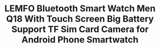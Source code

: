 ---
templateKey: product-page-template
featuredimage: >-
  /img/32862038594_0LEMFO-Bluetooth-Smart-Watch-Men-Q18-With-Touch-Screen-Big-Battery-Support-TF-Sim-Card-Camera.jpg
price: 28.846000000000004
id: '32862038594'
title: >-
  LEMFO Bluetooth Smart Watch Men Q18 With Touch Screen Big Battery Support TF
  Sim Card Camera for Android Phone Smartwatch
images:
  - >-
    /img/32862038594_0LEMFO-Bluetooth-Smart-Watch-Men-Q18-With-Touch-Screen-Big-Battery-Support-TF-Sim-Card-Camera.jpg
  - >-
    /img/32862038594_1LEMFO-Bluetooth-Smart-Watch-Men-Q18-With-Touch-Screen-Big-Battery-Support-TF-Sim-Card-Camera.jpg
  - >-
    /img/32862038594_2LEMFO-Bluetooth-Smart-Watch-Men-Q18-With-Touch-Screen-Big-Battery-Support-TF-Sim-Card-Camera.jpg
  - >-
    /img/32862038594_3LEMFO-Bluetooth-Smart-Watch-Men-Q18-With-Touch-Screen-Big-Battery-Support-TF-Sim-Card-Camera.jpg
  - >-
    /img/32862038594_4LEMFO-Bluetooth-Smart-Watch-Men-Q18-With-Touch-Screen-Big-Battery-Support-TF-Sim-Card-Camera.jpg
  - /img/32862038594_Color_0_0.jpg
  - /img/32862038594_Color_0_1.jpg
  - /img/32862038594_Color_0_2.jpg
  - /img/32862038594_Color_0_3.jpg
options:
  - title: Color
    options:
      - optionId: '14:29'
        src: /img/32862038594_Color_0_0.jpg
        text: White
      - optionId: '14:193'
        src: /img/32862038594_Color_0_1.jpg
        text: Black
      - optionId: '14:350853'
        src: /img/32862038594_Color_0_2.jpg
        text: Silver
      - optionId: '14:350850'
        src: /img/32862038594_Color_0_3.jpg
        text: Gold
  - title: Ships From
    options:
      - optionId: '200007763:201336100'
        text: China
      - optionId: '200007763:201336101'
        text: Germany
      - optionId: '200007763:201336104'
        text: Spain
      - optionId: '200007763:201336099'
        text: Australia
      - optionId: '200007763:201336342'
        text: France
      - optionId: '200007763:201336343'
        text: Italy
variants:
  - skuAttr: '14:193;200007763:201336100'
    pricing: '19.28'
    discount: '10.99'
    combinedAttributes:
      - '14:193'
      - '200007763:201336100'
  - skuAttr: '14:193;200007763:201336104'
    pricing: '24.99'
    discount: '14.24'
    combinedAttributes:
      - '14:193'
      - '200007763:201336104'
  - skuAttr: '14:193;200007763:201336342'
    pricing: '24.99'
    discount: '14.24'
    combinedAttributes:
      - '14:193'
      - '200007763:201336342'
  - skuAttr: '14:193;200007763:201336101'
    pricing: '24.99'
    discount: '14.24'
    combinedAttributes:
      - '14:193'
      - '200007763:201336101'
  - skuAttr: '14:193;200007763:201336099'
    pricing: '24.99'
    discount: '14.24'
    combinedAttributes:
      - '14:193'
      - '200007763:201336099'
  - skuAttr: '14:193;200007763:201336343'
    pricing: '24.99'
    discount: '14.24'
    combinedAttributes:
      - '14:193'
      - '200007763:201336343'
  - skuAttr: '14:29;200007763:201336100'
    pricing: '19.28'
    discount: '10.99'
    combinedAttributes:
      - '14:29'
      - '200007763:201336100'
  - skuAttr: '14:29;200007763:201336104'
    pricing: '24.99'
    discount: '14.24'
    combinedAttributes:
      - '14:29'
      - '200007763:201336104'
  - skuAttr: '14:29;200007763:201336342'
    pricing: '24.99'
    discount: '14.24'
    combinedAttributes:
      - '14:29'
      - '200007763:201336342'
  - skuAttr: '14:29;200007763:201336101'
    pricing: '24.99'
    discount: '14.24'
    combinedAttributes:
      - '14:29'
      - '200007763:201336101'
  - skuAttr: '14:29;200007763:201336099'
    pricing: '24.99'
    discount: '14.24'
    combinedAttributes:
      - '14:29'
      - '200007763:201336099'
  - skuAttr: '14:29;200007763:201336343'
    pricing: '24.99'
    discount: '14.24'
    combinedAttributes:
      - '14:29'
      - '200007763:201336343'
  - skuAttr: '14:350850;200007763:201336100'
    pricing: '19.28'
    discount: '10.99'
    combinedAttributes:
      - '14:350850'
      - '200007763:201336100'
  - skuAttr: '14:350850;200007763:201336104'
    pricing: '24.99'
    discount: '14.24'
    combinedAttributes:
      - '14:350850'
      - '200007763:201336104'
  - skuAttr: '14:350850;200007763:201336342'
    pricing: '24.99'
    discount: '14.24'
    combinedAttributes:
      - '14:350850'
      - '200007763:201336342'
  - skuAttr: '14:350850;200007763:201336101'
    pricing: '24.99'
    discount: '14.24'
    combinedAttributes:
      - '14:350850'
      - '200007763:201336101'
  - skuAttr: '14:350850;200007763:201336099'
    pricing: '24.99'
    discount: '14.24'
    combinedAttributes:
      - '14:350850'
      - '200007763:201336099'
  - skuAttr: '14:350850;200007763:201336343'
    pricing: '24.99'
    discount: '14.24'
    combinedAttributes:
      - '14:350850'
      - '200007763:201336343'
  - skuAttr: '14:350853;200007763:201336100'
    pricing: '19.28'
    discount: '10.99'
    combinedAttributes:
      - '14:350853'
      - '200007763:201336100'
  - skuAttr: '14:350853;200007763:201336104'
    pricing: '24.99'
    discount: '14.24'
    combinedAttributes:
      - '14:350853'
      - '200007763:201336104'
  - skuAttr: '14:350853;200007763:201336342'
    pricing: '24.99'
    discount: '14.24'
    combinedAttributes:
      - '14:350853'
      - '200007763:201336342'
  - skuAttr: '14:350853;200007763:201336101'
    pricing: '24.99'
    discount: '14.24'
    combinedAttributes:
      - '14:350853'
      - '200007763:201336101'
  - skuAttr: '14:350853;200007763:201336099'
    pricing: '24.99'
    discount: '14.24'
    combinedAttributes:
      - '14:350853'
      - '200007763:201336099'
  - skuAttr: '14:350853;200007763:201336343'
    pricing: '24.99'
    discount: '14.24'
    combinedAttributes:
      - '14:350853'
      - '200007763:201336343'
tags:
  - Display Size
  - 1.54inch
  - Movement Type
  - Electronic
  - Function
  - >-
    Passometer,Sleep Tracker,Calendar,Dial Call,Push Message,Alarm
    Clock,Month,24 hour instruction,Fitness Tracker,Answer Call,Message
    Reminder,Week,Call Reminder
  - Case Material
  - Alloy
  - Rear Camera
  - 0.3MP
  - Language
  - 'Russian,Portuguese,Spanish,English,German,Italian,French'
  - Battery Capacity
  - '>450mAh'
  - Type
  - On Wrist
  - CPU Model
  - MTK6261
  - Battery Detachable
  - 'Yes'
  - ROM
  - <128MB
  - Waterproof Grade
  - Life Waterproof
  - RAM
  - <128MB
  - Screen Shape
  - Square
  - Network Mode
  - 2g
  - Application Age Group
  - Adult
  - System
  - None
  - Style
  - Fashion
  - Band Material
  - Silica Gel
  - SIM Card Available
  - 'Yes'
  - Resolution
  - 240*240
  - Brand Name
  - LEMFO
  - Multiple Dials
  - 'Yes'
  - CPU Manufacturer
  - Mediatek
  - Compatibility
  - All Compatible
meta: {}
description: ''
---